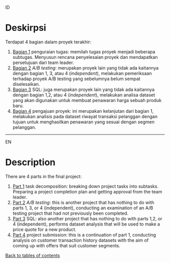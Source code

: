 ID
# Deskirpsi
Terdapat 4 bagian dalam proyek terakhir:
1. [Bagian 1](https://github.com/yusufsp7/Data_Analysis_Projects/tree/13_Final_Project/Part_1_Planning_ID) penguraian tugas: memilah tugas proyek menjadi beberapa subtugas. Menyusun rencana penyelesaian proyek dan mendapatkan persetujuan dari team leader.
2. [Bagian 2](https://github.com/yusufsp7/Data_Analysis_Projects/tree/13_Final_Project/Part_2_ABTesting) *A/B testing*: merupakan proyek lain yang tidak ada kaitannya dengan bagian 1, 3, atau 4 (*independent*), melakukan pemeriksaan terhadap proyek A/B testing yang sebelumnya belum sempat diselesaikan.
3. [Bagian 3](https://github.com/yusufsp7/Data_Analysis_Projects/tree/13_Final_Project/Part_3_SQL) SQL: juga merupakan proyek lain yang tidak ada kaitannya dengan bagian 1,2, atau 4 (*independent*), melakukan analisa dataset yang akan digunakan untuk membuat penawaran harga sebuah produk baru.
4. [Bagian 4](https://github.com/yusufsp7/Data_Analysis_Projects/tree/13_Final_Project/Part_4_Submission) pengajuan proyek: ini merupakan kelanjutan dari bagian 1, melakukan analisis pada dataset riwayat transaksi pelanggan dengan tujuan untuk menghasilkan penawaran yang sesuai dengan segmen pelanggan.

-----------------------------------------------
EN
# Description
There are 4 parts in the final project:
1. [Part 1](https://github.com/yusufsp7/Data_Analysis_Projects/tree/13_Final_Project/Part_1_Planning_EN) task decomposition: breaking down project tasks into subtasks. Preparing a project completion plan and getting approval from the team leader.
2. [Part 2](https://github.com/yusufsp7/Data_Analysis_Projects/tree/13_Final_Project/Part_2_ABTesting) *A/B testing*: this is another project that has nothing to do with parts 1, 3, or 4 (independent), conducting an examination of an A/B testing project that had not previously been completed.
3. [Part 3](https://github.com/yusufsp7/Data_Analysis_Projects/tree/13_Final_Project/Part_3_SQL) SQL: also another project that has nothing to do with parts 1,2, or 4 (independent), performs dataset analysis that will be used to make a price quote for a new product.
4. [Part 4](https://github.com/yusufsp7/Data_Analysis_Projects/tree/13_Final_Project/Part_4_Submission) project submission: this is a continuation of part 1, conducting analysis on customer transaction history datasets with the aim of coming up with offers that suit customer segments.

[Back to tables of contents](https://github.com/yusufsp7/Data_Analysis_Projects/tree/Tables_of_Contents)
